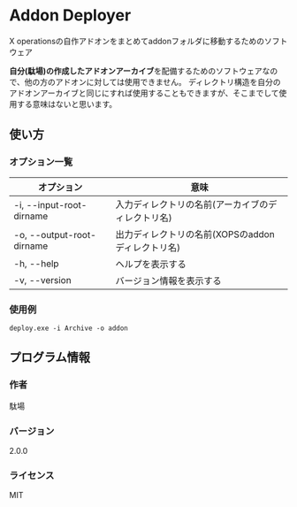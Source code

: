 # Addon Deployer

X operationsの自作アドオンをまとめてaddonフォルダに移動するためのソフトウェア

**自分(駄場)の作成したアドオンアーカイブ**を配備するためのソフトウェアなので、他の方のアドオンに対しては使用できません。
ディレクトリ構造を自分のアドオンアーカイブと同じにすれば使用することもできますが、そこまでして使用する意味はないと思います。

## 使い方

### オプション一覧

|オプション|意味|
|---|---|
|-i, --input-root-dirname|入力ディレクトリの名前(アーカイブのディレクトリ名)|
|-o, --output-root-dirname|出力ディレクトリの名前(XOPSのaddonディレクトリ名)|
|-h, --help|ヘルプを表示する|
|-v, --version|バージョン情報を表示する|

### 使用例

```
deploy.exe -i Archive -o addon
```

## プログラム情報

### 作者

駄場

### バージョン

2.0.0

### ライセンス

MIT

